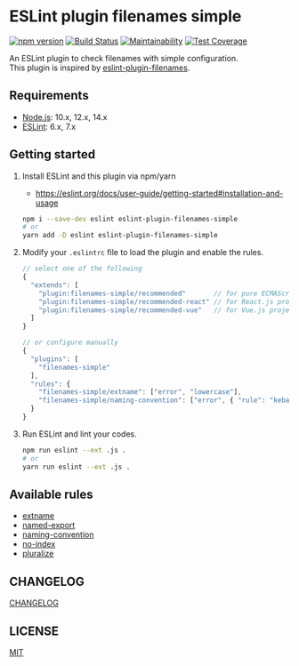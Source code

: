 # ESLint plugin filenames simple
[![npm version](https://badge.fury.io/js/eslint-plugin-filenames-simple.svg)](https://badge.fury.io/js/eslint-plugin-filenames-simple)
[![Build Status](https://github.com/epaew/eslint-plugin-filenames-simple/workflows/Run%20Jest/badge.svg)](https://github.com/epaew/eslint-plugin-filenames-simple/actions?query=workflow%3A%22Run+Jest%22+branch%3A%22master%22)
[![Maintainability](https://api.codeclimate.com/v1/badges/964080f3d22b89b276d2/maintainability)](https://codeclimate.com/github/epaew/eslint-plugin-filenames-simple/maintainability)
[![Test Coverage](https://api.codeclimate.com/v1/badges/964080f3d22b89b276d2/test_coverage)](https://codeclimate.com/github/epaew/eslint-plugin-filenames-simple/test_coverage)

An ESLint plugin to check filenames with simple configuration.  
This plugin is inspired by [eslint-plugin-filenames](https://github.com/selaux/eslint-plugin-filenames).

## Requirements
* [Node.js](https://nodejs.org/en/download/): 10.x, 12.x, 14.x
* [ESLint](https://eslint.org/): 6.x, 7.x

## Getting started
1. Install ESLint and this plugin via npm/yarn
    * https://eslint.org/docs/user-guide/getting-started#installation-and-usage
    ```sh
    npm i --save-dev eslint eslint-plugin-filenames-simple
    # or
    yarn add -D eslint eslint-plugin-filenames-simple
    ```

2. Modify your `.eslintrc` file to load the plugin and enable the rules.
    ```javascript
    // select one of the following
    {
      "extends": [
        "plugin:filenames-simple/recommended"       // for pure ECMAScript/TypeScript project
        "plugin:filenames-simple/recommended-react" // for React.js project
        "plugin:filenames-simple/recommended-vue"   // for Vue.js project
      ]
    }
    ```
    ```javascript
    // or configure manually
    {
      "plugins": [
        "filenames-simple"
      ],
      "rules": {
        "filenames-simple/extname": ["error", "lowercase"],
        "filenames-simple/naming-convention": ["error", { "rule": "kebab-case" }]
      }
    }
    ```

3. Run ESLint and lint your codes.
    ```sh
    npm run eslint --ext .js .
    # or
    yarn run eslint --ext .js .
    ```

## Available rules
* [extname](./docs/rules/extname.md)
* [named-export](./docs/rules/named-export.md)
* [naming-convention](./docs/rules/naming-convention.md)
* [no-index](./docs/rules/no-index.md)
* [pluralize](./docs/rules/pluralize.md)

## CHANGELOG
[CHANGELOG](./CHANGELOG.md)

## LICENSE
[MIT](./LICENSE)
